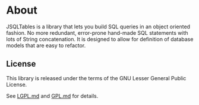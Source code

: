 # About

JSQLTables is a library that lets you build SQL queries in an object
oriented fashion. No more redundant, error-prone hand-made SQL statements
with lots of String concatenation. It is designed to allow for definition
of database models that are easy to refactor.

## License

This library is released under the terms of the GNU Lesser General Public
License.

See [LGPL.md](LGPL.md) and [GPL.md](GPL.md) for details.
